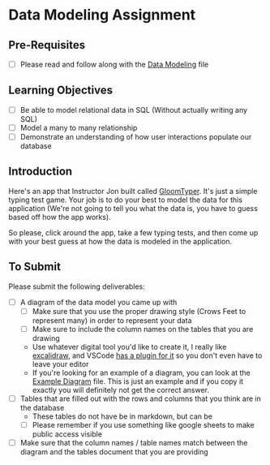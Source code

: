 # Data Modeling Assignment

## Pre-Requisites

- [ ] Please read and follow along with the [Data Modeling](data-modeling.md) file

## Learning Objectives

- [ ] Be able to model relational data in SQL (Without actually writing any SQL)
- [ ] Model a many to many relationship
- [ ] Demonstrate an understanding of how user interactions populate our database

## Introduction

Here's an app that Instructor Jon built called [GloomTyper](https://gloomtyper-2-0.vercel.app). It's just a simple typing test game. Your job is to do your best to model the data for this application (We're not going to tell you what the data is, you have to guess based off how the app works).

So please, click around the app, take a few typing tests, and then come up with your best guess at how the data is modeled in the application.

## To Submit

Please submit the following deliverables:

- [ ] A diagram of the data model you came up with
  - [ ] Make sure that you use the proper drawing style (Crows Feet to represent many) in order to represent your data
  - [ ] Make sure to include the column names on the tables that you are drawing
  - Use whatever digital tool you'd like to create it, I really like [excalidraw](https://excalidraw.com/), and VSCode [has a plugin for it](https://marketplace.visualstudio.com/items?itemName=pomdtr.excalidraw-editor) so you don't even have to leave your editor
  - If you're looking for an example of a diagram, you can look at the [Example Diagram](example-data-model.excalidraw) file. This is just an example and if you copy it exactly you will definitely not get the correct answer.
- [ ] Tables that are filled out with the rows and columns that you think are in the database
  - These tables do not have be in markdown, but can be
  - [ ] Please remember if you use something like google sheets to make public access visible
- [ ] Make sure that the column names / table names match between the diagram and the tables document that you are providing
